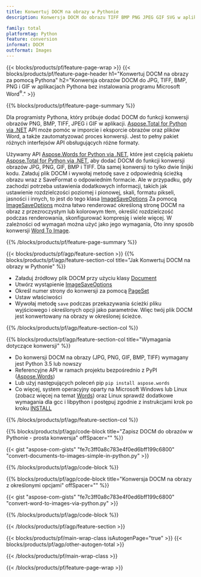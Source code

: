 ```yaml
---
title: Konwertuj DOCM na obrazy w Pythonie
description: Konwersja DOCM do obrazu TIFF BMP PNG JPEG GIF SVG w aplikacjach Pythona bez użycia programu Microsoft Word 

family: total
platformtag: Python
feature: conversion
informat: DOCM
outformat: Images
---
```

{{< blocks/products/pf/feature-page-wrap >}}
{{< blocks/products/pf/feature-page-header h1="Konwertuj DOCM na obrazy za pomocą Pythona" h2="Konwersja obrazów DOCM do JPG, TIFF, BMP, PNG i GIF w aplikacjach Pythona bez instalowania programu Microsoft Word<sup>&reg;</sup>." >}}

{{% blocks/products/pf/feature-page-summary %}}

Dla programisty Pythona, który próbuje dodać DOCM do funkcji konwersji obrazów PNG, BMP, TIFF, JPEG i GIF w aplikacji. [Aspose.Total for Python via .NET](https://products.aspose.com/total/python-net/) API może pomóc w imporcie i eksporcie obrazów oraz plików Word, a także zautomatyzować proces konwersji. Jest to pełny pakiet różnych interfejsów API obsługujących różne formaty. 

Używamy API [Aspose.Words for Python via .NET](https://products.aspose.com/words/python-net/), które jest częścią pakietu [Aspose.Total for Python via .NET](https://products.aspose.com/total/python-net/), aby dodać DOCM do funkcji konwersji obrazów JPG, PNG, GIF, BMP i TIFF. Dla samej konwersji to tylko dwie linijki kodu. Załaduj plik DOCM i wywołaj metodę save z odpowiednią ścieżką obrazu wraz z SaveFormat o odpowiednim formacie. Ale w przypadku, gdy zachodzi potrzeba ustawienia dodatkowych informacji, takich jak ustawienie rozdzielczości poziomej i pionowej, skali, formatu pikseli, jasności i innych, to jest do tego klasa [ImageSaveOptions](https://reference.aspose.com/words/python-net/aspose.words.saving/imagesaveoptions/) Za pomocą [ImageSaveOptions](https://reference.aspose.com/words/python-net/aspose.words.saving/imagesaveoptions/) można łatwo renderować określoną stronę DOCM na obraz z przezroczystym lub kolorowym tłem, określić rozdzielczość podczas renderowania, skonfigurować kompresję i wiele więcej. W zależności od wymagań można użyć jako jego wymagania, Oto inny sposób konwersji [Word To Image](https://products.aspose.com/words/python-net/conversion/word-to-image/).

{{% /blocks/products/pf/feature-page-summary %}}

{{< blocks/products/pf/agp/feature-section >}}
{{% blocks/products/pf/agp/feature-section-col title="Jak Konwertuj DOCM na obrazy w Pythonie" %}}
- Załaduj źródłowy plik DOCM przy użyciu klasy [Document](https://reference.aspose.com/words/python-net/aspose.words/document/)
- Utwórz wystąpienie [ImageSaveOptions](https://reference.aspose.com/words/python-net/aspose.words.saving/imagesaveoptions/)
- Określ numer strony do konwersji za pomocą [PageSet](https://reference.aspose.com/words/python-net/aspose.words.saving/pageset/)
- Ustaw właściwości
- Wywołaj metodę `save` podczas przekazywania ścieżki pliku wyjściowego i określonych opcji jako parametrów. Więc twój plik DOCM jest konwertowany na obrazy w określonej ścieżce.

{{% /blocks/products/pf/agp/feature-section-col %}}

{{% blocks/products/pf/agp/feature-section-col title="Wymagania dotyczące konwersji" %}}

- Do konwersji DOCM na obrazy (JPG, PNG, GIF, BMP, TIFF) wymagany jest Python 3.5 lub nowszy
- Referencyjne API w ramach projektu bezpośrednio z PyPI ([Aspose.Words](https://pypi.org/project/aspose-words/))
- Lub użyj następujących poleceń pip ```pip install aspose.words```
- Co więcej, system operacyjny oparty na Microsoft Windows lub Linux (zobacz więcej na temat [Words](https://docs.aspose.com/words/python-net/system-requirements/)) oraz Linux sprawdź dodatkowe wymagania dla gcc i libpython i postępuj zgodnie z instrukcjami krok po kroku [INSTALL](https://docs.aspose.com/words/python-net/installation/)
 

{{% /blocks/products/pf/agp/feature-section-col %}}

{{% blocks/products/pf/agp/code-block title="Zapisz DOCM do obrazów w Pythonie - prosta konwersja" offSpacer="" %}}

{{< gist "aspose-com-gists" "fe7c3ff0a8c783e4f0ed6bff199c6800" "convert-documents-to-images-simple-in-python.py" >}}

{{% /blocks/products/pf/agp/code-block %}}

{{% blocks/products/pf/agp/code-block title="Konwersja DOCM na obrazy z określonymi opcjami" offSpacer="" %}}

{{< gist "aspose-com-gists" "fe7c3ff0a8c783e4f0ed6bff199c6800" "convert-word-to-images-via-python.py" >}}

{{% /blocks/products/pf/agp/code-block %}}

{{< /blocks/products/pf/agp/feature-section >}}

{{< blocks/products/pf/main-wrap-class isAutogenPage="true" >}}
{{< blocks/products/pf/agp/other-autogen-total >}}

{{< /blocks/products/pf/main-wrap-class >}}

{{< /blocks/products/pf/feature-page-wrap >}}
